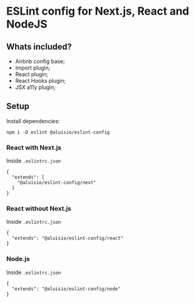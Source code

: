 # ESLint config for Next.js, React and NodeJS

## Whats included?

- Airbnb config base;
- Import plugin;
- React plugin;
- React Hooks plugin;
- JSX a11y plugin;

## Setup

Install dependencies:
```
npm i -D eslint @aluisio/eslint-config
```

### React with Next.js
Inside `.eslintrc.json`
```
{
  "extends": [
    "@aluisio/eslint-config/next"
  ]
}
```

### React without Next.js
Inside `.eslintrc.json`
```
{
  "extends": "@aluisio/eslint-config/react"
}
```

### Node.js
Inside `.eslintrc.json`
```
{
  "extends": "@aluisio/eslint-config/node"
}
```

